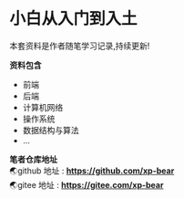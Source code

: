 # 小白从入门到入土

本套资料是作者随笔学习记录,持续更新!

**资料包含**

- 前端
- 后端
- 计算机网络
- 操作系统
- 数据结构与算法
- ...



**笔者仓库地址** <br/>
:earth_asia:github 地址 : **https://github.com/xp-bear** <br/>
:earth_asia:gitee 地址 : **https://gitee.com/xp-bear**

